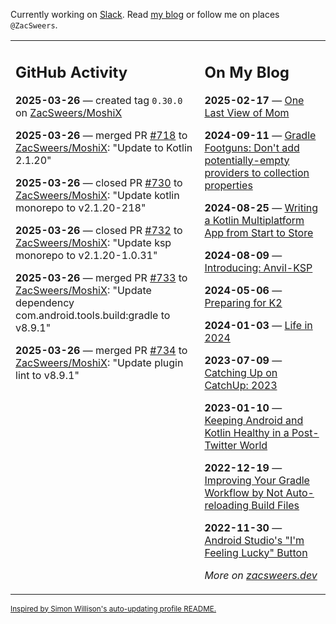 Currently working on [Slack](https://slack.com/). Read [my blog](https://zacsweers.dev/) or follow me on places `@ZacSweers`.

<table><tr><td valign="top" width="60%">

## GitHub Activity
<!-- githubActivity starts -->
**2025-03-26** — created tag `0.30.0` on [ZacSweers/MoshiX](https://github.com/ZacSweers/MoshiX)

**2025-03-26** — merged PR [#718](https://github.com/ZacSweers/MoshiX/pull/718) to [ZacSweers/MoshiX](https://github.com/ZacSweers/MoshiX): "Update to Kotlin 2.1.20"

**2025-03-26** — closed PR [#730](https://github.com/ZacSweers/MoshiX/pull/730) to [ZacSweers/MoshiX](https://github.com/ZacSweers/MoshiX): "Update kotlin monorepo to v2.1.20-218"

**2025-03-26** — closed PR [#732](https://github.com/ZacSweers/MoshiX/pull/732) to [ZacSweers/MoshiX](https://github.com/ZacSweers/MoshiX): "Update ksp monorepo to v2.1.20-1.0.31"

**2025-03-26** — merged PR [#733](https://github.com/ZacSweers/MoshiX/pull/733) to [ZacSweers/MoshiX](https://github.com/ZacSweers/MoshiX): "Update dependency com.android.tools.build:gradle to v8.9.1"

**2025-03-26** — merged PR [#734](https://github.com/ZacSweers/MoshiX/pull/734) to [ZacSweers/MoshiX](https://github.com/ZacSweers/MoshiX): "Update plugin lint to v8.9.1"
<!-- githubActivity ends -->
</td><td valign="top" width="40%">

## On My Blog
<!-- blog starts -->
**2025-02-17** — [One Last View of Mom](https://www.zacsweers.dev/one-last-view-of-mom/)

**2024-09-11** — [Gradle Footguns: Don't add potentially-empty providers to collection properties](https://www.zacsweers.dev/gradle-footgun-adding-empty-providers-to-collection-properties/)

**2024-08-25** — [Writing a Kotlin Multiplatform App from Start to Store](https://www.zacsweers.dev/writing-a-kotlin-multiplatform-app-from-start-to-store/)

**2024-08-09** — [Introducing: Anvil-KSP](https://www.zacsweers.dev/introducing-anvil-ksp/)

**2024-05-06** — [Preparing for K2](https://www.zacsweers.dev/preparing-for-k2/)

**2024-01-03** — [Life in 2024](https://www.zacsweers.dev/life-in-2024/)

**2023-07-09** — [Catching Up on CatchUp: 2023](https://www.zacsweers.dev/catching-up-on-catchup-2023/)

**2023-01-10** — [Keeping Android and Kotlin Healthy in a Post-Twitter World](https://www.zacsweers.dev/keeping-android-healthy/)

**2022-12-19** — [Improving Your Gradle Workflow by Not Auto-reloading Build Files](https://www.zacsweers.dev/improving-your-workflow-by-not-auto-reloading-build-files/)

**2022-11-30** — [Android Studio's "I'm Feeling Lucky" Button](https://www.zacsweers.dev/android-studios-im-feeling-lucky-button/)
<!-- blog ends -->
_More on [zacsweers.dev](https://zacsweers.dev/)_
</td></tr></table>

<sub><a href="https://simonwillison.net/2020/Jul/10/self-updating-profile-readme/">Inspired by Simon Willison's auto-updating profile README.</a></sub>